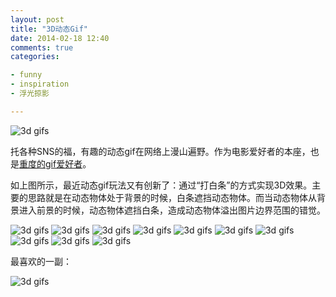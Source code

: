 ```yaml
---
layout: post
title: "3D动态Gif"
date: 2014-02-18 12:40
comments: true
categories:

- funny
- inspiration
- 浮光掠影

---
```


![3d gifs](/downloads/images/2014_02/3dgifs4.gif "Don't touch me...")

托各种SNS的福，有趣的动态gif在网络上漫山遍野。作为电影爱好者的本座，也是[重度的gif爱好者](https://lenciel.com/blog/categories/fu-guang-lue-ying/)。

如上图所示，最近动态gif玩法又有创新了：通过“打白条”的方式实现3D效果。主要的思路就是在动态物体处于背景的时候，白条遮挡动态物体。而当动态物体从背景进入前景的时候，动态物体遮挡白条，造成动态物体溢出图片边界范围的错觉。

![3d gifs](/downloads/images/2014_02/3dgifs1.gif "Don't touch me...")
![3d gifs](/downloads/images/2014_02/3dgifs2.gif "Don't touch me...")
![3d gifs](/downloads/images/2014_02/3dgifs3.gif "Don't touch me...")
![3d gifs](/downloads/images/2014_02/3dgifs5.gif "Don't touch me...")
![3d gifs](/downloads/images/2014_02/3dgifs6.gif "Don't touch me...")
![3d gifs](/downloads/images/2014_02/3dgifs6a.gif "Don't touch me...")
![3d gifs](/downloads/images/2014_02/3dgifs8.gif "Don't touch me...")
![3d gifs](/downloads/images/2014_02/3dgifs12.gif "Don't touch me...")
![3d gifs](/downloads/images/2014_02/3dgifs13.gif "Don't touch me...")
![3d gifs](/downloads/images/2014_02/3dgifs14.gif "Don't touch me...")

最喜欢的一副：

![3d gifs](/downloads/images/2014_02/3dgifs7.gif "Don't touch me...")
